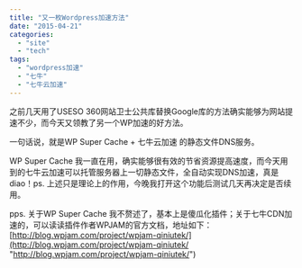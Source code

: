 ```yaml
---
title: "又一枚Wordpress加速方法"
date: "2015-04-21"
categories: 
  - "site"
  - "tech"
tags: 
  - "wordpress加速"
  - "七牛"
  - "七牛云加速"
---
```


之前几天用了USESO 360网站卫士公共库替换Google库的方法确实能够为网站提速不少，而今天又领教了另一个WP加速的好方法。

一句话说，就是WP Super Cache + 七牛云加速 的静态文件DNS服务。

WP Super Cache 我一直在用，确实能够很有效的节省资源提高速度，而今天用到的七牛云加速可以托管服务器上一切静态文件，全自动实现DNS加速，真是diao！ps. 上述只是理论上的作用，今晚我打开这个功能后测试几天再决定是否续用。

pps. 关于WP Super Cache 我不赘述了，基本上是傻瓜化插件；关于七牛CDN加速的，可以读读插件作者WPJAM的官方文档，地址如下：[http://blog.wpjam.com/project/wpjam-qiniutek/](http://blog.wpjam.com/project/wpjam-qiniutek/ "http://blog.wpjam.com/project/wpjam-qiniutek/")
